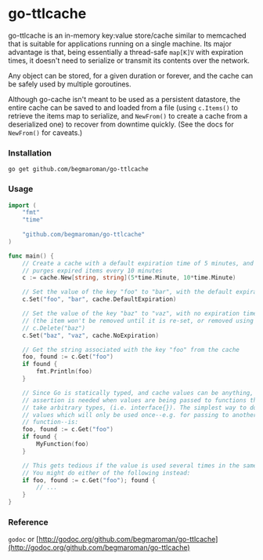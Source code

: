 # go-ttlcache

go-ttlcache is an in-memory key:value store/cache similar to memcached that is
suitable for applications running on a single machine. Its major advantage is
that, being essentially a thread-safe `map[K]V` with expiration
times, it doesn't need to serialize or transmit its contents over the network.

Any object can be stored, for a given duration or forever, and the cache can be
safely used by multiple goroutines.

Although go-cache isn't meant to be used as a persistent datastore, the entire
cache can be saved to and loaded from a file (using `c.Items()` to retrieve the
items map to serialize, and `NewFrom()` to create a cache from a deserialized
one) to recover from downtime quickly. (See the docs for `NewFrom()` for caveats.)

### Installation

`go get github.com/begmaroman/go-ttlcache`

### Usage

```go
import (
	"fmt"
	"time"
	
    "github.com/begmaroman/go-ttlcache"
)

func main() {
	// Create a cache with a default expiration time of 5 minutes, and which
	// purges expired items every 10 minutes
	c := cache.New[string, string](5*time.Minute, 10*time.Minute)

	// Set the value of the key "foo" to "bar", with the default expiration time
	c.Set("foo", "bar", cache.DefaultExpiration)

	// Set the value of the key "baz" to "vaz", with no expiration time
	// (the item won't be removed until it is re-set, or removed using
	// c.Delete("baz")
	c.Set("baz", "vaz", cache.NoExpiration)

	// Get the string associated with the key "foo" from the cache
	foo, found := c.Get("foo")
	if found {
		fmt.Println(foo)
	}

	// Since Go is statically typed, and cache values can be anything, type
	// assertion is needed when values are being passed to functions that don't
	// take arbitrary types, (i.e. interface{}). The simplest way to do this for
	// values which will only be used once--e.g. for passing to another
	// function--is:
	foo, found := c.Get("foo")
	if found {
		MyFunction(foo)
	}

	// This gets tedious if the value is used several times in the same function.
	// You might do either of the following instead:
	if foo, found := c.Get("foo"); found {
		// ...
	}
}
```

### Reference

`godoc` or [http://godoc.org/github.com/begmaroman/go-ttlcache](http://godoc.org/github.com/begmaroman/go-ttlcache)
